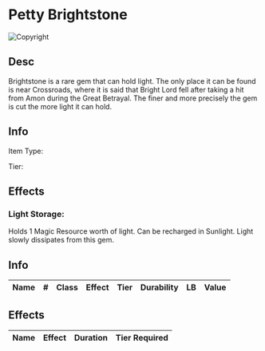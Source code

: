# Petty Brightstone

![Copyright](PettyBrightstone.png)

## Desc

Brightstone is a rare gem that can hold light. The only place it can be found is near Crossroads, where it is said that Bright Lord fell after taking a hit from Amon during the Great Betrayal. The finer and more precisely the gem is cut the more light it can hold.

## Info

Item Type:

Tier:

## Effects

### Light Storage:

Holds 1 Magic Resource worth of light. Can be recharged in Sunlight. Light slowly dissipates from this gem.


## Info

| Name | # | Class | Effect | Tier | Durability | LB | Value |
| :--: | :-: | :---: | :----: | :--: | :--------: | :-: | :---: |

## Effects

| Name | Effect | Duration | Tier Required |
| :--- | :----: | :------: | :-----------: |
